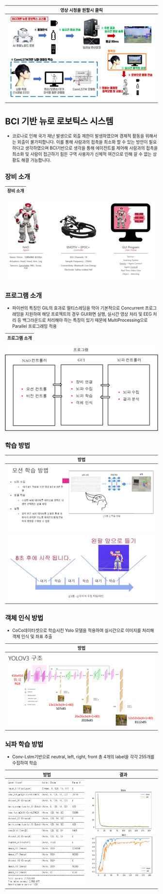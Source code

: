 | 영상 시청을 원할시 클릭 |
| ------ |
|[![waiting](https://github.com/DunkHimYo/neuro-robotics-project/blob/main/project_video/prject_img.png)](https://www.youtube.com/watch?v=Ri9MkI7lXek)|

# BCI 기반 뉴로 로보틱스 시스템

- 코로나로 인해 국가 재난 발생으로 외출 제한이 발생하였으며 경제적 활동을 위해서는 외출이 불가피합니다. 이를 통해 사람과의 접촉을 최소화 할 수 있는 방안이 필요하다고 생각하였으며 BCI기반으로 생각을 통해 에이전트를 제어해 사람과의 접촉을 최소화 및 사람이 접근하기 힘든 구역 사용자가 신체적 여건으로 인해 갈 수 없는 상황도 해결 가능합니다.

## 장비 소개

| 장비 소개 |
| ------ |
![waiting](https://github.com/DunkHimYo/neuro-robotics-project/blob/main/project_video/equipment.jpg)

## 프로그램 소개
- 파이썬의 특징인 GIL의 효과로 멀티스레딩을 막아 기본적으로 Concurrent 프로그래밍을 지원하여 해당 프로젝트의 경우 GUI화면 실행, 실시간 영상 처리 및 EEG 처리 등 백그라운드로 처리해야 하는 특징이 있기 때문에 MultiProcessing으로 Parallel 프로그래밍 적용

| 프로그램 소개 |
| ------ |
![waiting](https://github.com/DunkHimYo/neuro-robotics-project/blob/main/project_video/gui.png)


## 학습 방법

| 방법 |
| ------ |
|![waiting](https://github.com/DunkHimYo/neuro-robotics-project/blob/main/project_video/learning_method.jpg)|
|![waiting](https://github.com/DunkHimYo/neuro-robotics-project/blob/main/project_video/data_collection.jpg)|

## 객체 인식 방법
- CoCo데이터셋으로 학습시킨 Yolo 모델을 적용하여 실시간으로 이미지를 처리해 객체 인식 및 좌표 추출

| 방법 |
| ------ |
|![waiting](https://github.com/DunkHimYo/neuro-robotics-project/blob/main/project_video/yolo_model.jpg)|

## 뇌파 학습 방법
- Conv-Lstm기반으로 neutral, left, right, front 총 4개의 label을 각각 255개를 수집하여 학습

| 방법 | 결과 |
| ------ | ------ |
|![waiting](https://github.com/DunkHimYo/neuro-robotics-project/blob/main/project_video/model.jpg)|![waiting](https://github.com/DunkHimYo/neuro-robotics-project/blob/main/project_video/learning.jpg)|
